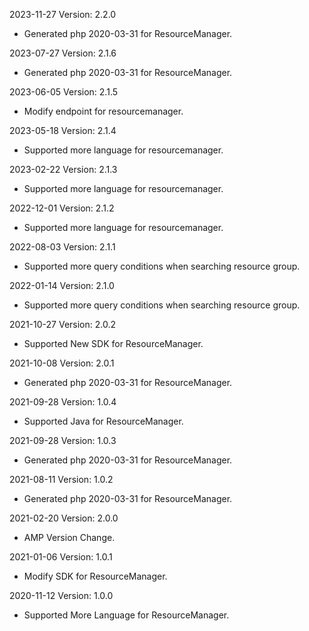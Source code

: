 2023-11-27 Version: 2.2.0
- Generated php 2020-03-31 for ResourceManager.

2023-07-27 Version: 2.1.6
- Generated php 2020-03-31 for ResourceManager.

2023-06-05 Version: 2.1.5
- Modify endpoint for resourcemanager.

2023-05-18 Version: 2.1.4
- Supported more language for resourcemanager.

2023-02-22 Version: 2.1.3
- Supported more language for resourcemanager.

2022-12-01 Version: 2.1.2
- Supported more language for resourcemanager.

2022-08-03 Version: 2.1.1
- Supported more query conditions when searching resource group.

2022-01-14 Version: 2.1.0
- Supported more query conditions when searching resource group.

2021-10-27 Version: 2.0.2
- Supported New SDK for ResourceManager.

2021-10-08 Version: 2.0.1
- Generated php 2020-03-31 for ResourceManager.

2021-09-28 Version: 1.0.4
- Supported Java for ResourceManager.

2021-09-28 Version: 1.0.3
- Generated php 2020-03-31 for ResourceManager.

2021-08-11 Version: 1.0.2
- Generated php 2020-03-31 for ResourceManager.

2021-02-20 Version: 2.0.0
- AMP Version Change.

2021-01-06 Version: 1.0.1
- Modify SDK for ResourceManager.

2020-11-12 Version: 1.0.0
- Supported More Language  for ResourceManager.

